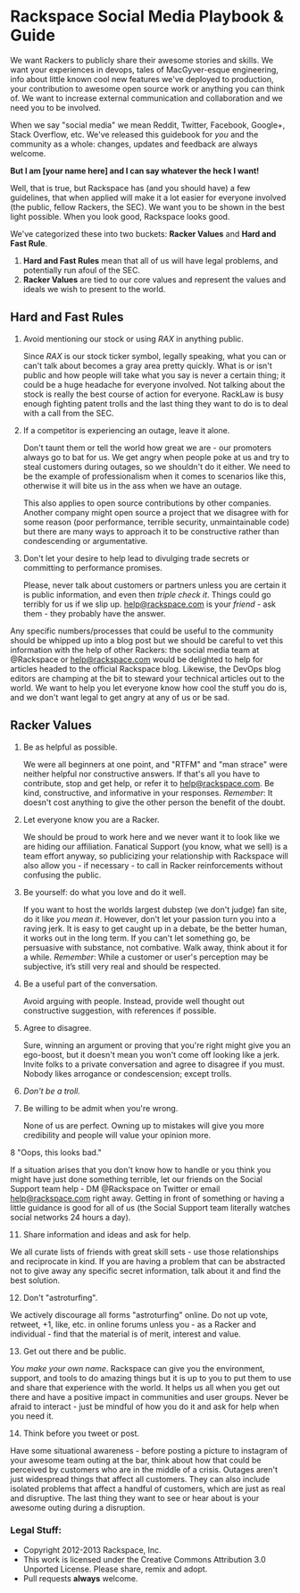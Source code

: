 # Rackspace Social Media Playbook & Guide

We want Rackers to publicly share their awesome stories and skills. We want your experiences in devops, tales of MacGyver-esque engineering, info about little known cool new features we've deployed to production, your contribution to awesome open source work or anything you can think of. We want to increase external communication and collaboration and we need you to be involved.

When we say "social media" we mean Reddit, Twitter, Facebook, Google+, Stack Overflow, etc. We've released this guidebook for *you* and the community as a whole: changes, updates and feedback are always welcome.

**But I am [your name here] and I can say whatever the heck I want!**

Well, that is true, but Rackspace has (and you should have) a few guidelines, that when applied will make it a lot easier for everyone involved (the public, fellow Rackers, the SEC). We want you to be shown in the best light possible. When you look good, Rackspace looks good.

We've categorized these into two buckets: **Racker Values** and **Hard and Fast Rule**.

1. **Hard and Fast Rules** mean that all of us will have legal problems, and potentially run afoul of the SEC.
2. **Racker Values** are tied to our core values and represent the values and ideals we wish to present to the world.


## Hard and Fast Rules

1. Avoid mentioning our stock or using *RAX* in anything public.
   
   Since *RAX* is our stock ticker symbol, legally speaking, what you can or can't talk about becomes a gray area pretty quickly. What is or isn't public and how people will take what you say is never a certain thing; it could be a huge headache for everyone involved. Not talking about the stock is really the best course of action for everyone. RackLaw is busy enough fighting patent trolls and the last thing they want to do is to deal with a call from the SEC.

2. If a competitor is experiencing an outage, leave it alone.
   
   Don't taunt them or tell the world how great we are - our promoters always go to bat for us. We get angry when people poke at us and try to steal customers during outages, so we shouldn't do it either. We need to be the example of professionalism when it comes to scenarios like this, otherwise it will bite us in the ass when we have an outage.
    
   This also applies to open source contributions by other companies.  Another company might open source a project that we disagree with for some reason (poor performance, terrible security, unmaintainable code) but there are many ways to approach it to be constructive rather than condescending or argumentative.

3.  Don't let your desire to help lead to divulging trade secrets or committing to performance promises.
    
    Please, never talk about customers or partners unless you are certain it is public information, and even then *triple check it*. Things could go terribly for us if we slip up. help@rackspace.com is your *friend* - ask them - they probably have the answer.

   Any specific numbers/processes that could be useful to the community should be whipped up into a blog post but we should be careful to vet this information with the help of other Rackers: the social media team at @Rackspace or help@rackspace.com would be delighted to help for articles headed to the official Rackspace blog. Likewise, the DevOps blog editors are champing at the bit to steward your technical articles out to the world. We want to help you let everyone know how cool the stuff you do is, and we don't want legal to get angry at any of us or be sad.

## Racker Values

1. Be as helpful as possible.

   We were all beginners at one point, and "RTFM" and "man strace" were neither helpful nor constructive answers. If that's all you have to contribute, stop and get help, or refer it to help@rackspace.com. Be kind, constructive, and informative in your responses. *Remember*: It doesn't cost anything to give the other person the benefit of the doubt.

2. Let everyone know you are a Racker. 

   We should be proud to work here and we never want it to look like we are hiding our affiliation. Fanatical Support (you know, what we sell) is a team effort anyway, so publicizing your relationship with Rackspace will also allow you - if necessary - to call in Racker reinforcements without confusing the public.

3. Be yourself: do what you love and do it well.

   If you want to host the worlds largest dubstep (we don't judge) fan site, do it like *you mean it*. However, don't let your passion turn you into a raving jerk. It is easy to get caught up in a debate, be the better human, it works out in the long term. If you can't let something go, be persuasive with substance, not combative. Walk away, think about it for a while. *Remember*: While a customer or user's perception may be subjective, it’s still very real and should be respected.

4. Be a useful part of the conversation.

    Avoid arguing with people. Instead, provide well thought out constructive suggestion, with references if possible.
 
    
5. Agree to disagree.

   Sure, winning an argument or proving that you're right might give you an ego-boost, but it doesn't mean you won't come off looking like a jerk. Invite folks to a private conversation and agree to disagree if you must. Nobody likes arrogance or condescension; except trolls. 

6. *Don't be a troll.*

7. Be willing to be admit when you're wrong.

   None of us are perfect. Owning up to mistakes will give you more credibility and people will value your opinion more.

8 "Oops, this looks bad."

   If a situation arises that you don't know how to handle or you think you might have just done something terrible, let our friends on the Social Support team help - DM @Rackspace on Twitter or email help@rackspace.com right away. Getting in front of something or having a little guidance is good for all of us (the Social Support team literally watches social networks 24 hours a day).

11. Share information and ideas and ask for help.

   We all curate lists of friends with great skill sets - use those relationships and reciprocate in kind. If you are having a problem that can be abstracted not to give away any specific secret information, talk about it and find the best solution.

12. Don't "astroturfing".

   We actively discourage all forms "astroturfing" online. Do not up vote, retweet, +1, like, etc. in online forums unless you - as a Racker and individual - find that the material is of merit, interest and value.

13. Get out there and be public. 

   *You make your own name*. Rackspace can give you the environment, support, and tools to do amazing things but it is up to you to put them to use and share that experience with the world. It helps us all when you get out there and have a positive impact in communities and user groups. Never be afraid to interact - just be mindful of how you do it and ask for help when you need it.

14. Think before you tweet or post. 

   Have some situational awareness - before posting a picture to instagram of your awesome team outing at the bar, think about how that could be perceived by customers who are in the middle of a crisis. Outages aren't just widespread things that affect all customers. They can also include isolated problems that affect a handful of customers, which are just as real and disruptive. The last thing they want to see or hear about is your awesome outing during a disruption.


### Legal Stuff:

* Copyright 2012-2013 Rackspace, Inc.
* This work is licensed under the Creative Commons Attribution 3.0 Unported License. Please share, remix and adopt.
* Pull requests **always** welcome.
